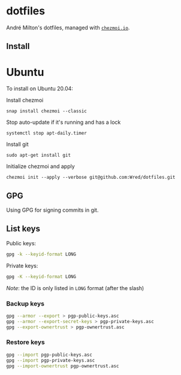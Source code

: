 # dotfiles
André Milton's dotfiles, managed with [`chezmoi.io`](https://chezmoi.io/).

## Install

# Ubuntu
To install on Ubuntu 20.04:

Install chezmoi
```
snap install chezmoi --classic
```

Stop auto-update if it's running and has a lock
```
systemctl stop apt-daily.timer
```

Install git
```
sudo apt-get install git
```

Initialize chezmoi and apply
```
chezmoi init --apply --verbose git@github.com:Wred/dotfiles.git
```


## GPG

Using GPG for signing commits in git.

## List keys

Public keys:
```sh
gpg -k --keyid-format LONG
```

Private keys:
```sh
gpg -K --keyid-format LONG
```

*Note*: the ID is only listed in `LONG` format (after the slash)

### Backup keys

```sh
gpg --armor --export > pgp-public-keys.asc
gpg --armor --export-secret-keys > pgp-private-keys.asc
gpg --export-ownertrust > pgp-ownertrust.asc
```

### Restore keys

```sh
gpg --import pgp-public-keys.asc
gpg --import pgp-private-keys.asc
gpg --import-ownertrust pgp-ownertrust.asc
```